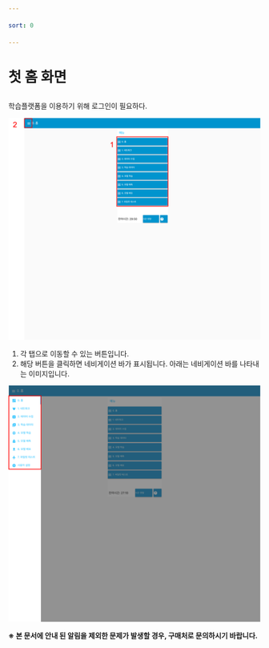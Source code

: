 ```yaml
---

sort: 0

---
```





# 첫 홈 화면

## 

학습플랫폼을 이용하기 위해 로그인이 필요하다.<br/>

  ![main](images/0.2.main.png)

1. 각 탭으로 이동할 수 있는 버튼입니다.
2. 해당 버튼을 클릭하면 네비게이션 바가 표시됩니다. 아래는 네비게이션 바를 나타내는 이미지입니다.

![main](images/0.3.main_navbar.png)

**※ 본 문서에 안내 된 알림을 제외한 문제가 발생할 경우, 구매처로 문의하시기 바랍니다.**
